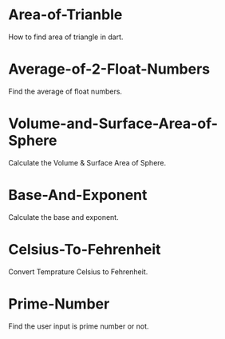 # Area-of-Trianble
How to find area of triangle in dart.

# Average-of-2-Float-Numbers
Find the average of float numbers.

# Volume-and-Surface-Area-of-Sphere
Calculate the Volume & Surface Area of Sphere.

# Base-And-Exponent
Calculate the base and exponent.

# Celsius-To-Fehrenheit
Convert Temprature Celsius to Fehrenheit.

# Prime-Number
Find the user input is prime number or not.
